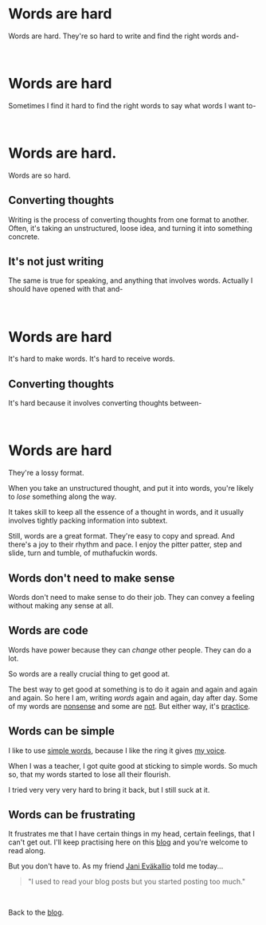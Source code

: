 # Words are hard

Words are hard. They're so hard to write and find the right words and-


<br>

# Words are hard

Sometimes I find it hard to find the right words to say what words I want to-

<br>

# Words are hard. 

Words are so hard. 

## Converting thoughts

Writing is the process of converting thoughts from one format to another. Often, it's taking an unstructured, loose idea, and turning it into something concrete. 

## It's not just writing

The same is true for speaking, and anything that involves words. Actually I should have opened with that and-

<br>

# Words are hard

It's hard to make words. It's hard to receive words.

## Converting thoughts

It's hard because it involves converting thoughts between-

<br>

# Words are hard

They're a lossy format.

When you take an unstructured thought, and put it into words, you're likely to *lose* something along the way.

It takes skill to keep all the essence of a thought in words, and it usually involves tightly packing information into subtext.

Still, words are a great format. They're easy to copy and spread. And there's a joy to their rhythm and pace. I enjoy the pitter patter, step and slide, turn and tumble, of muthafuckin words.

## Words don't need to make sense

Words don't need to make sense to do their job. They can convey a feeling without making any sense at all.

## Words are code

Words have power because they can *change* other people. They can do a lot.

So words are a really crucial thing to get good at.

The best way to get good at something is to do it again and again and again and again. So here I am, writing *words* again and again, day after day. Some of my words are [nonsense](https://www.todepond.com/wikiblogarden/my-wikiblogarden/posts/esoteric/no-more/) and some are [not](https://www.todepond.com/wikiblogarden/art/never-stop-writing/on-your-phone/). But either way, it's [practice](https://www.todepond.com/wikiblogarden/art/never-stop-writing/).

## Words can be simple

I like to use [simple words](https://www.todepond.com/wikiblogarden/academia/style/two-beat), because I like the ring it gives [my voice](https://www.todepond.com/wikiblogarden/art/voice/finding/).

When I was a teacher, I got quite good at sticking to simple words. So much so, that my words started to lose all their flourish.

I tried very very very hard to bring it back, but I still suck at it.

## Words can be frustrating

It frustrates me that I have certain things in my head, certain feelings, that I can't get out. I'll keep practising here on this [blog](/feed) and you're welcome to read along. 

But you don't have to. As my friend [Jani Eväkallio](https://jevakallio.dev/) told me today...

> "I used to read your blog posts but you started posting too much."

<br>

Back to the [blog](/feed).
